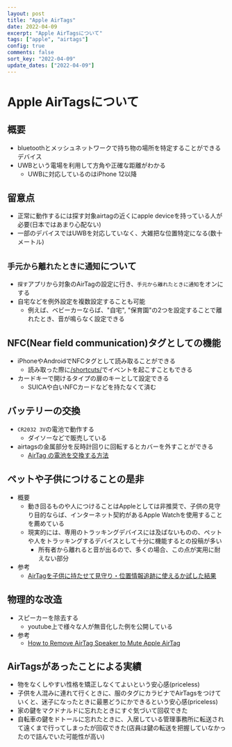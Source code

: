 ```yaml
---
layout: post
title: "Apple AirTags"
date: 2022-04-09
excerpt: "Apple AirTagsについて"
tags: ["apple", "airtags"]
config: true
comments: false
sort_key: "2022-04-09"
update_dates: ["2022-04-09"]
---
```



# Apple AirTagsについて

## 概要
 - bluetoothとメッシュネットワークで持ち物の場所を特定することができるデバイス
 - UWBという電場を利用して方角や正確な距離がわかる
   - UWBに対応しているのはiPhone 12以降

## 留意点
 - 正常に動作するには探す対象airtagの近くにapple deviceを持っている人が必要(日本ではあまり心配ない)
 - 一部のデバイスではUWBを対応していなく、大雑把な位置特定になる(数十メートル)

## `手元から離れたときに通知`について
 - `探す`アプリから対象のAirTagの設定に行き、`手元から離れたときに通知`をオンにする
 - 自宅などを例外設定を複数設定することも可能
   - 例えば、ベビーカーならば、"自宅", "保育園"の2つを設定することで離れたとき、音が鳴らなく設定できる

## NFC(Near field communication)タグとしての機能
 - iPhoneやAndroidでNFCタグとして読み取ることができる
   - 読み取った際に[/shortcuts/](/shortcuts/)でイベントを起こすこともできる
 - カードキーで開けるタイプの扉のキーとして設定できる
   - SUICAや白いNFCカードなどを持たなくて済む

## バッテリーの交換
 - `CR2032 3V`の電池で動作する
   - ダイソーなどで販売している
 - airtagsの金属部分を反時計回りに回転するとカバーを外すことができる
   - [AirTag の電池を交換する方法](https://support.apple.com/ja-jp/HT211670)

## ペットや子供につけることの是非
 - 概要
   - 動き回るものや人につけることはAppleとしては非推奨で、子供の見守り目的ならば、インターネット契約があるApple Watchを使用することを薦めている
   - 現実的には、専用のトラッキングデバイスには及ばないものの、ペットや人をトラッキングするデバイスとして十分に機能するとの投稿が多い
     - 所有者から離れると音が出るので、多くの場合、この点が実用に耐えない部分
 - 参考
   - [AirTagを子供に持たせて見守り・位置情報追跡に使えるか試した結果](https://harulog.jp/51842.html)

## 物理的な改造
 - スピーカーを除去する
   - youtube上で様々な人が無音化した例を公開している
 - 参考
   - [How to Remove AirTag Speaker to Mute Apple AirTag](https://www.youtube.com/watch?v=2bozWzHQdVs&ab_channel=MashTips)

## AirTagsがあったことによる実績
 - 物をなくしやすい性格を矯正しなくてよいという安心感(priceless)
 - 子供を人混みに連れて行くときに、服のタグにカラビナでAirTagsをつけていくと、迷子になったときに最悪どうにかできるという安心感(priceless)
 - 家の鍵をマクドナルドに忘れたときにすぐ気づいて回収できた
 - 自転車の鍵をドトールに忘れたときに、入居している管理事務所に転送されて遠くまで行ってしまったが回収できた(店員は鍵の転送を把握していなかったので詰んでいた可能性が高い)
